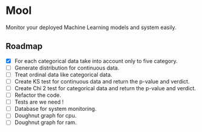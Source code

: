 # Mool
Monitor your deployed Machine Learning models and system easily.

## Roadmap
- [x] For each categorical data take into account only to five category.
- [ ] Generate distribution for continuous data.
- [ ] Treat ordinal data like categorical data.
- [ ] Create KS test for continuous data and return the p-value and verdict.
- [ ] Create Chi 2 test for categorical data and return the p-value and verdict.
- [ ] Refactor the code.
- [ ] Tests are we need !
- [ ] Database for system monitoring.
- [ ] Doughnut graph for cpu.
- [ ] Doughnut graph for ram.

